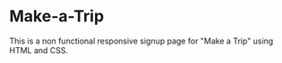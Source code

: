 # Make-a-Trip

This is a non functional responsive signup page for "Make a Trip" using HTML and CSS.
